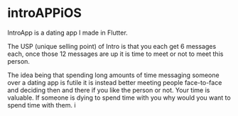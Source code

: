 # introAPPiOS

IntroApp is a dating app I made in Flutter.

The USP (unique selling point) of Intro is that you each get 6 messages each, once those 12 messages are up it is time to meet or not to meet this person.

The idea being that spending long amounts of time messaging someone over a dating app is futile it is instead better meeting people face-to-face and deciding then and there if you like the person or not. Your time is valuable. If someone is dying to spend time with you why would you want to spend time with them.
i

